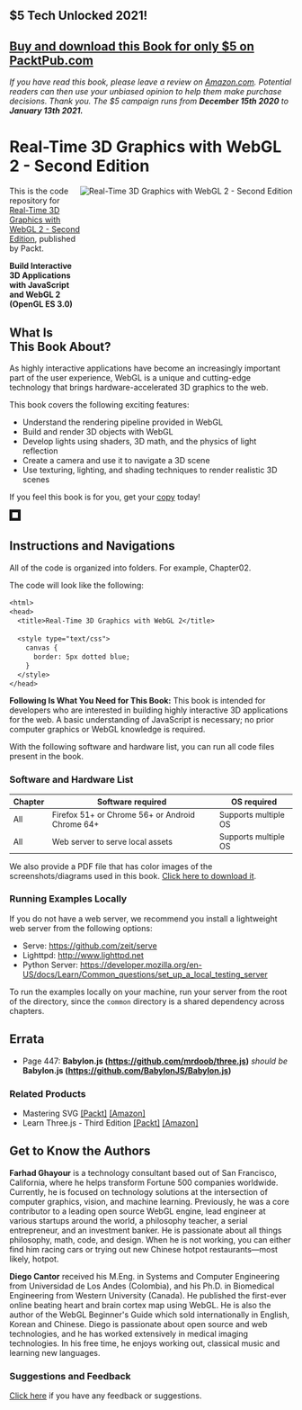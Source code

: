 ## $5 Tech Unlocked 2021!
[Buy and download this Book for only $5 on PacktPub.com](https://www.packtpub.com/product/real-time-3d-graphics-with-webgl-2-second-edition/9781788629690)
-----
*If you have read this book, please leave a review on [Amazon.com](https://www.amazon.com/gp/product/1788629698).     Potential readers can then use your unbiased opinion to help them make purchase decisions. Thank you. The $5 campaign         runs from __December 15th 2020__ to __January 13th 2021.__*

# Real-Time 3D Graphics with WebGL 2 - Second Edition

<a href="https://www.packtpub.com/web-development/real-time-3d-graphics-webgl-2-second-edition"><img src="https://www.packtpub.com/media/catalog/product/cache/e4d64343b1bc593f1c5348fe05efa4a6/b/0/b09878_new_ccover.png" alt="Real-Time 3D Graphics with WebGL 2 - Second Edition" height="256px" align="right"></a>

This is the code repository for [Real-Time 3D Graphics with WebGL 2 - Second Edition](https://www.packtpub.com/web-development/real-time-3d-graphics-webgl-2-second-edition), published by Packt.

**Build Interactive 3D Applications with JavaScript and WebGL 2 (OpenGL ES 3.0)**


## What Is This Book About?
As highly interactive applications have become an increasingly important part of the user experience, WebGL is a unique and cutting-edge technology that brings hardware-accelerated 3D graphics to the web.

This book covers the following exciting features:
* Understand the rendering pipeline provided in WebGL
* Build and render 3D objects with WebGL
* Develop lights using shaders, 3D math, and the physics of light reflection
* Create a camera and use it to navigate a 3D scene
* Use texturing, lighting, and shading techniques to render realistic 3D scenes

If you feel this book is for you, get your [copy](https://www.amazon.com/dp/1788629698) today!

<a href="https://www.packtpub.com/?utm_source=github&utm_medium=banner&utm_campaign=GitHubBanner"><img src="https://raw.githubusercontent.com/PacktPublishing/GitHub/master/GitHub.png"
alt="https://www.packtpub.com/" border="5" /></a>


## Instructions and Navigations
All of the code is organized into folders. For example, Chapter02.

The code will look like the following:
```
<html>
<head>
  <title>Real-Time 3D Graphics with WebGL 2</title>

  <style type="text/css">
    canvas {
      border: 5px dotted blue;
    }
  </style>
</head>

```

**Following Is What You Need for This Book:**
This book is intended for developers who are interested in building highly interactive 3D applications for the web. A basic understanding of JavaScript is necessary; no prior computer graphics or WebGL knowledge is required.

With the following software and hardware list, you can run all code files present in the book.


### Software and Hardware List

| Chapter  | Software required                              | OS required                        |
| -------- | -----------------------------------------------| -----------------------------------|
| All      | Firefox 51+ or Chrome 56+ or Android Chrome 64+| Supports multiple OS               |
| All      | Web server to serve local assets               | Supports multiple OS               |

We also provide a PDF file that has color images of the screenshots/diagrams used in this book. [Click here to download it](https://www.packtpub.com/sites/default/files/downloads/9781788629690_ColorImages.pdf).


### Running Examples Locally
If you do not have a web server, we recommend you install a lightweight web server from the following options:

- Serve: https://github.com/zeit/serve
- Lighttpd: http://www.lighttpd.net
- Python Server: https://developer.mozilla.org/en-US/docs/Learn/Common_questions/set_up_a_local_testing_server

To run the examples locally on your machine, run your server from the root of the directory, since the `common` directory is a shared dependency across chapters.

## Errata
* Page 447: **Babylon.js (https://github.com/mrdoob/three.js)** _should be_ **Babylon.js (https://github.com/BabylonJS/Babylon.js)**

### Related Products <Other books you may enjoy>
- Mastering SVG [[Packt]](https://www.packtpub.com/web-development/mastering-svg?utm_source=github&utm_medium=repository&utm_campaign=9781788626743) [[Amazon]](https://www.amazon.com/dp/1788626745)
- Learn Three.js - Third Edition [[Packt]](https://www.packtpub.com/web-development/learn-threejs-third-edition?utm_source=github&utm_medium=repository&utm_campaign=9781788833288) [[Amazon]](https://www.amazon.com/dp/1788833287)


## Get to Know the Authors
**Farhad Ghayour** is a technology consultant based out of San Francisco, California, where he helps transform Fortune 500 companies worldwide. Currently, he is focused on technology solutions at the intersection of computer graphics, vision, and machine learning. Previously, he was a core contributor to a leading open source WebGL engine, lead engineer at various startups around the world, a philosophy teacher, a serial entrepreneur, and an investment banker. He is passionate about all things philosophy, math, code, and design. When he is not working, you can either find him racing cars or trying out new Chinese hotpot restaurants—most likely, hotpot.

**Diego Cantor** received his M.Eng. in Systems and Computer Engineering from Universidad de Los Andes (Colombia), and his Ph.D. in Biomedical Engineering from Western University (Canada). He published the first-ever online beating heart and brain cortex map using WebGL. He is also the author of the WebGL Beginner's Guide which sold internationally in English, Korean and Chinese. Diego is passionate about open source and web technologies, and he has worked extensively in medical imaging technologies. In his free time, he enjoys working out, classical music and learning new languages.


### Suggestions and Feedback
[Click here](https://docs.google.com/forms/d/e/1FAIpQLSdy7dATC6QmEL81FIUuymZ0Wy9vH1jHkvpY57OiMeKGqib_Ow/viewform) if you have any feedback or suggestions.
